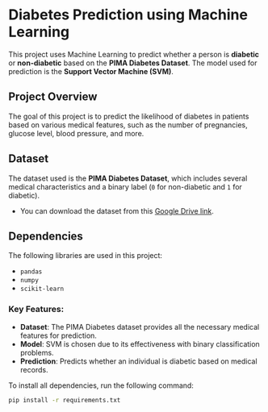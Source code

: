 # Diabetes Prediction using Machine Learning

This project uses Machine Learning to predict whether a person is **diabetic** or **non-diabetic** based on the **PIMA Diabetes Dataset**. The model used for prediction is the **Support Vector Machine (SVM)**.

## Project Overview

The goal of this project is to predict the likelihood of diabetes in patients based on various medical features, such as the number of pregnancies, glucose level, blood pressure, and more.

## Dataset

The dataset used is the **PIMA Diabetes Dataset**, which includes several medical characteristics and a binary label (`0` for non-diabetic and `1` for diabetic).

- You can download the dataset from this [Google Drive link](https://drive.google.com/drive/folders/16cHz4eXscPLUVRuPQQPFoYgaDTIj6Haj?usp=sharing).

## Dependencies

The following libraries are used in this project:

- `pandas`
- `numpy`
- `scikit-learn`


### Key Features:
- **Dataset**: The PIMA Diabetes dataset provides all the necessary medical features for prediction.
- **Model**: SVM is chosen due to its effectiveness with binary classification problems.
- **Prediction**: Predicts whether an individual is diabetic based on medical records.

To install all dependencies, run the following command:

```bash
pip install -r requirements.txt